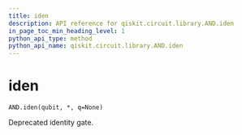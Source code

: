 ```yaml
---
title: iden
description: API reference for qiskit.circuit.library.AND.iden
in_page_toc_min_heading_level: 1
python_api_type: method
python_api_name: qiskit.circuit.library.AND.iden
---
```


# iden

<span id="qiskit.circuit.library.AND.iden" />

`AND.iden(qubit, *, q=None)`

Deprecated identity gate.

